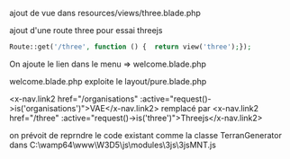 ajout de vue dans resources/views/three.blade.php

ajout d'une route three pour essai threejs

```php
Route::get('/three', function () {  return view('three');});
```

On ajoute le lien dans le menu => welcome.blade.php

welcome.blade.php exploite le layout/pure.blade.php

<x-nav.link2 href="/organisations" :active="request()->is('organisations')">VAE</x-nav.link2>
remplacé par 
<x-nav.link2 href="/three" :active="request()->is('three')">Threejs</x-nav.link2>

on prévoit de reprndre le code existant comme la classe TerranGenerator dans C:\wamp64\www\W3D5\js\modules\3js\3jsMNT.js
